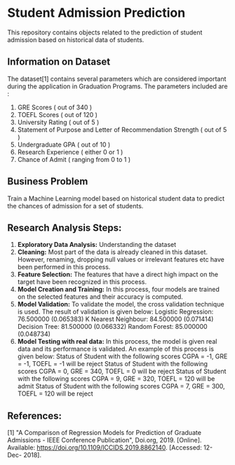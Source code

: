 
# Student Admission Prediction
This repository contains objects related to the prediction of student admission based on historical data of students.

## Information on Dataset
The dataset[1] contains several parameters which are considered important during the application in Graduation Programs. The parameters included are : 
 1. GRE Scores ( out of 340 ) 
 2. TOEFL Scores ( out of 120 ) 
 3. University Rating ( out of 5 ) 
 4. Statement of Purpose and Letter of Recommendation Strength ( out of 5 ) 
 5. Undergraduate GPA ( out of 10 )
 6. Research Experience ( either 0 or 1 ) 
 7. Chance of Admit ( ranging from 0 to 1 )

## Business Problem
Train a Machine Learning model based on historical student data to predict the chances of admission for a set of students.

## Research Analysis Steps:
1. **Exploratory Data Analysis:** Understanding the dataset
2. **Cleaning:** Most part of the data is already cleaned in this dataset. However, renaming, dropping null values or irrelevant features etc have been performed in this process.
3. **Feature Selection:** The features that have a direct high impact on the target have been recognized in this process.
4. **Model Creation and Training:** In this process, four models are trained on the selected features and their accuracy is computed.
5. **Model Validation:** To validate the model, the cross validation technique is used. The result of validation is given below:
		Logistic Regression: 76.500000 (0.065383)
		K Nearest Neighbour: 84.500000 (0.071414)
		Decision Tree: 81.500000 (0.066332)
		Random Forest: 85.000000 (0.048734)
6. **Model Testing with real data:** In this process, the model is given real data and its performance is validated. An example of this process is given below:
		Status of Student with the following scores CGPA = -1, GRE = -1, TOEFL = -1 will be reject
		Status of Student with the following scores CGPA = 0, GRE = 340, TOEFL = 0 will be reject
		Status of Student with the following scores CGPA = 9, GRE = 320, TOEFL = 120 will be admit
		Status of Student with the following scores CGPA = 7, GRE = 300, TOEFL = 120 will be reject

## References:
[1] "A Comparison of Regression Models for Prediction of Graduate Admissions - IEEE Conference Publication", Doi.org, 2019. [Online]. Available: https://doi.org/10.1109/ICCIDS.2019.8862140. [Accessed: 12- Dec- 2018].
